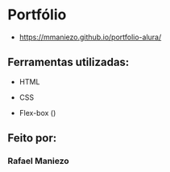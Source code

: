 # Portfólio
* https://mmaniezo.github.io/portfolio-alura/

## Ferramentas utilizadas:

* HTML

* CSS

* Flex-box ()

## Feito por:

### Rafael Maniezo
